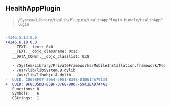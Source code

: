 ## HealthAppPlugin

> `/System/Library/Health/Plugins/HealthAppPlugin.bundle/HealthAppPlugin`

```diff

-4146.5.13.0.0
+4146.6.10.0.0
   __TEXT.__text: 0x0
   __TEXT.__objc_classname: 0x1c
   __DATA_CONST.__objc_classlist: 0x8

   - /System/Library/PrivateFrameworks/MobileInstallation.framework/MobileInstallation
   - /usr/lib/libSystem.B.dylib
   - /usr/lib/libobjc.A.dylib
-  UUID: C0698F07-20A4-3951-B348-D1D614A79134
+  UUID: 9F8CD5DB-E5BF-3768-880F-59C2BAD744A1
   Functions: 0
   Symbols:   6
   CStrings:  1

```
